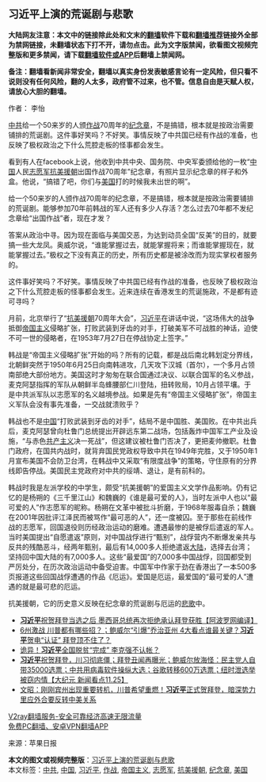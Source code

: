  <h2>习近平上演的荒诞剧与悲歌</h2> <p class="notice"><b>大陆网友注意：本文中的链接除此处和文末的<a href="https://github.com/bannedbook/fanqiang" >翻墙</a>软件下载和<a href="https://github.com/killgcd/justmysocks/blob/master/README.md">翻墙推荐</a>链接外全部为禁网链接，未翻墙状态下打不开，请勿点击。此为文字版禁闻，欲看图文视频完整版和更多禁闻，请下载<a href="https://github.com/bannedbook/fanqiang">翻墙软件或APP</a>后翻墙上禁闻网。</p><p>备注：翻墙看新闻非常安全，翻墙以真实身份发表敏感言论有一定风险，但只看不说则没有任何风险，翻的人太多，政府管不过来，也不管。信息自由是天赋人权，请放心大胆的翻墙。</b></p>  <div class="entry"> <p>作者： 李怡</p> <p id="summary"><a href="https://www.bannedbook.org/bnews/tag/%e4%b8%ad%e5%85%b1/" class="st_tag internal_tag" rel="tag" title="标签 中共 下的日志">中共</a>给一个50来岁的人颁<a href="https://www.bannedbook.org/bnews/tag/%E4%BD%9C%E6%88%98/" class="st_tag internal_tag" rel="tag" title="标签 作战 下的日志">作战</a>70周年的<a href="https://www.bannedbook.org/bnews/tag/%E7%BA%AA%E5%BF%B5%E7%AB%A0/" class="st_tag internal_tag" rel="tag" title="标签 纪念章 下的日志">纪念章</a>，不是搞错，根本就是按政治需要铺排的荒诞剧。这件事好笑吗？不好笑。事情反映了中共国已经有作战的准备，也反映了极权政治之下什么荒腔走板的怪事都会发生。</p> <p id="conimg">看到有人在facebook上说，他收到中共中央、国务院、中央军委颁给他的一枚“<a href="https://www.bannedbook.org/bnews/tag/%E4%B8%AD%E5%9B%BD/" class="st_tag internal_tag" rel="tag" title="标签 中国 下的日志">中国</a>人民<a href="https://www.bannedbook.org/bnews/tag/%E5%BF%97%E6%84%BF%E5%86%9B/" class="st_tag internal_tag" rel="tag" title="标签 志愿军 下的日志">志愿军</a><a href="https://www.bannedbook.org/bnews/tag/%E6%8A%97%E7%BE%8E%E6%8F%B4%E6%9C%9D/" class="st_tag internal_tag" rel="tag" title="标签 抗美援朝 下的日志">抗美援朝</a>出国作战70周年”纪念章，有照片显示纪念章的样子和外盒。他说，“搞错了吧，你们与<a href="https://www.bannedbook.org/bnews/tag/%e7%be%8e%e5%9b%bd/" class="st_tag internal_tag" rel="tag" title="标签 美国 下的日志">美国</a>打的时候我未出世的啊”。</p>  <p>给一个50来岁的人颁作战70周年的纪念章，不是搞错，根本就是按政治需要铺排的荒诞剧。能够参加70年前韩战的军人还有多少人存活？怎么过去70年都不发纪念章给“出国作战”者，现在才发？</p> <p>答案从政治中寻。因为现在面临与美国交恶，为达到动员全国“反美”的目的，就要搞一些大龙凤。奥威尔说，“谁能掌握过去，就能掌握将来；而谁能掌握现在，就能掌握过去。”极权之下没有真正的历史，所有历史都是被涂改而为现实掌权者服务的。</p> <p>这件事好笑吗？不好笑。事情反映了中共国已经有作战的准备，也反映了极权政治之下什么荒腔走板的怪事都会发生。近来连续在香港发生的荒诞施政，不是都有迹可寻吗？</p>  <p>月前，北京举行了“<span class='wp_keywordlink'><a href="https://www.bannedbook.org/forum2/topic952.html" title="历史回顾：从“抗美援朝”到“大跃进”" target="_blank">抗美援朝</a></span>70周年大会”，<a href="https://www.bannedbook.org/bnews/tag/%e4%b9%a0%e8%bf%91%e5%b9%b3/" class="st_tag internal_tag" rel="tag" title="标签 习近平 下的日志">习近平</a>在讲话中说，“这场伟大的战争抵御<a href="https://www.bannedbook.org/bnews/tag/%E5%B8%9D%E5%9B%BD%E4%B8%BB%E4%B9%89/" class="st_tag internal_tag" rel="tag" title="标签 帝国主义 下的日志">帝国主义</a>侵略扩张，打败武装到牙齿的对手，打破美军不可战胜的神话，迫使不可一世的侵略者，在1953年7月27日在停战协定上签字。”</p> <p>韩战是“帝国主义侵略扩张”开始的吗？所有的记载，都是战后南北韩划定分界线，北朝鲜突然于1950年6月25日向南韩进攻，几天攻下汉城（首尔），一个多月占领南部绝大部份地方。美国这时才匆匆在联合国通过决议、以联合国军的名义参战，麦克阿瑟指挥的军队从朝鲜半岛蜂腰部仁川登陆，扭转败局，10月占领平壤。于是中共派军队以志愿军的名义越境参战。如果是先有“帝国主义侵略扩张”，帝国主义军队会没有事先准备，一交战就溃败乎？</p> <p>韩战也不是<span class='wp_keywordlink_affiliate'><a href="https://www.bannedbook.org/" title="中国" target="_blank">中国</a></span>“打败武装到牙齿的对手”，结局不是中国胜、美国败。在中共出兵后，麦克阿瑟曾向杜鲁门总统提出开辟远东第二战场，包括轰炸中国军工产业及设施，“与赤色<span class='wp_keywordlink'><a href="https://www.bannedbook.org/forum2/topic6177.html" title="《共产主义的终极目的》" target="_blank">共产主义</a></span>决一死战”，但这建议被杜鲁门否决了，更把麦帅撤职。杜鲁门政府，在国共内战时，就背弃国民党政权导致中共在1949年完胜，又于1950年1月宣布美国不会防卫台湾，在韩战中又采取“有限度战争”的策略，守住原有的分界线即告停战。美国民主党政府对中共的绥靖、退让，是有前科的。</p>  <p>韩战时我是左派学校的中学生，颇受“抗美援朝”的爱国主义文学作品影响。仍有记忆的是杨朔的《三千里江山》和魏巍的《谁是最可爱的人》，当时左派中人也以“最可爱的人”作志愿军的昵称。杨朔在文革中被批斗折磨，于1968年服毒自杀；魏巍在2001年因批评江泽民而被骂作“最可恶的人”，还一度被囚。至于那些在前线作战的志愿军，回国退役则历经政治运动的磨难。遭遇最惨的是被俘后遣返的军人。当时美国提出“自愿遣返”原则，对中国战俘进行“甄别”，战俘营内不断爆发亲共与反共的残酷恶斗，经两年甄别，最后有14,000多人拒绝遣返<span class='wp_keywordlink_affiliate'><a href="https://www.bannedbook.org/" title="大陆" target="_blank">大陆</a></span>，选择去台湾；坚持回中国大陆的有7,000多人。这些“最爱国”的7,000多中国战俘，回国都受到严厉处分，在历次政治运动中备受迫害。中国军中作家于劲在香港出了一本500多页报道这些回国战俘遭遇的作品《厄运》。爱国是厄运，最爱国的“最可爱的人”遭遇的就是最可悲的厄运。</p> <p>抗美援朝，它的历史意义反映在纪念章的荒诞剧与厄运的<span class='wp_keywordlink'><a href="https://www.bannedbook.org/forum11/topic295.html" title="禁片：诗人的悲歌" target="_blank">悲歌</a></span>中。</p> <ul class='op-related-articles' title='相关阅读'> <li><a href='https://www.bannedbook.org/bnews/cnnews/20201126/1437358.html' target='_blank'><b>习近平</b>祝贺拜登当选之后 墨西哥总统再次拒绝承认拜登获胜【阿波罗网编译】</a></li> <li><a href='https://www.bannedbook.org/bnews/bannedvideo/20201126/1437311.html' target='_blank'>6州激战 川普都有哪些招？；鲍威尔“引爆”乔治亚州  4大看点谁最关键？<b>习近平</b>贺电“认证”  拜登顶不住了？</a></li> <li><a href='https://www.bannedbook.org/bnews/comments/20201126/1437306.html' target='_blank'>诡异！<b>习近平</b>全国脱贫“完成” 李克强不认帐？</a></li> <li><a href='https://www.bannedbook.org/bnews/bannedvideo/20201126/1437296.html' target='_blank'><b>习近平</b>祝贺拜登，川习彻底僵；拜登丑闻再曝光；鲍威尔放海怪：民主党人自带35000选票；中共用病毒软件操纵大选；谷歌转移600万选票；纽时泄选举被窃内情【大纪元 新闻看点11.25】</a></li> <li><a href='https://www.bannedbook.org/bnews/cbnews/20201126/1437289.html' target='_blank'>文昭：刚刚宾州出现重要转机，川普希望重燃！<b>习近平</b>正式贺拜登，暗深势力里应外合要反转中美关系</a></li> </ul> <p class="texttj"> <a href="https://www.bannedbook.org/forum23/topic22702.html" target="_blank">V2ray翻墙服务-安全可靠经济高速无限流量</a><br/> <a href="https://github.com/bannedbook/fanqiang/wiki/%E7%A6%81%E9%97%BB%E7%BD%91%E5%AE%89%E5%8D%93%E7%BF%BB%E5%A2%99%E6%96%B0%E9%97%BBAPP" target="_blank">免费PC翻墙、安卓VPN翻墙APP</a></p><p> 来源：苹果日报 </p> <a name='sharetosocial'></a>       <div><b>本文的图文或视频完整版</b>：<a href='https://www.bannedbook.org/bnews/comments/20201126/1437392.html'>习近平上演的荒诞剧与悲歌</a></div>  </div><!--END ENTRY--> <div class="postfooter"> <div>本文标签：<a href="https://www.bannedbook.org/bnews/tag/%e4%b8%ad%e5%85%b1/" rel="tag">中共</a>, <a href="https://www.bannedbook.org/bnews/tag/%E4%B8%AD%E5%9B%BD/" rel="tag">中国</a>, <a href="https://www.bannedbook.org/bnews/tag/%e4%b9%a0%e8%bf%91%e5%b9%b3/" rel="tag">习近平</a>, <a href="https://www.bannedbook.org/bnews/tag/%E4%BD%9C%E6%88%98/" rel="tag">作战</a>, <a href="https://www.bannedbook.org/bnews/tag/%E5%B8%9D%E5%9B%BD%E4%B8%BB%E4%B9%89/" rel="tag">帝国主义</a>, <a href="https://www.bannedbook.org/bnews/tag/%E5%BF%97%E6%84%BF%E5%86%9B/" rel="tag">志愿军</a>, <a href="https://www.bannedbook.org/bnews/tag/%E6%8A%97%E7%BE%8E%E6%8F%B4%E6%9C%9D/" rel="tag">抗美援朝</a>, <a href="https://www.bannedbook.org/bnews/tag/%E7%BA%AA%E5%BF%B5%E7%AB%A0/" rel="tag">纪念章</a>, <a href="https://www.bannedbook.org/bnews/tag/%e7%be%8e%e5%9b%bd/" rel="tag">美国</a></div>  </div><!--END POSTFOOTER--> 